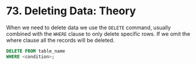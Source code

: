 # 73. Deleting Data: Theory

When we need to delete data we use the `DELETE` command, usually combined with the `WHERE` clause to only delete specific rows. If we omit the where clause all the records will be deleted.

```sql
DELETE FROM table_name
WHERE <condition>;
```
